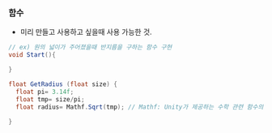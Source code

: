 ### 함수
- 미리 만들고 사용하고 싶을때 사용 가능한 것.

```C#
// ex) 원의 넓이가 주어졌을때 반지름을 구하는 함수 구현
void Start(){

}

float GetRadius (float size) { 
  float pi= 3.14f;
  float tmp= size/pi;
  float radius= Mathf.Sqrt(tmp); // Mathf: Unity가 제공하는 수학 관련 함수의 집합, .: dot 연산자라고 부르며 어떤 함수의 내부 연산자를 가져오는 역할
  
}

```
